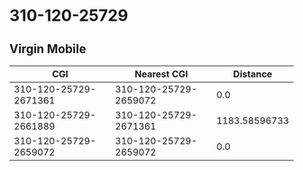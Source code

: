 # 310-120-25729
## Virgin Mobile


| CGI | Nearest CGI | Distance |
|-----|-------------|----------|
| 310-120-25729-2671361 | 310-120-25729-2659072 | 0.0 |
| 310-120-25729-2661889 | 310-120-25729-2671361 | 1183.58596733 |
| 310-120-25729-2659072 | 310-120-25729-2659072 | 0.0 |
